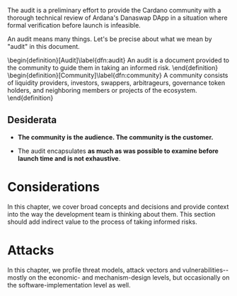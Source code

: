 The audit is a preliminary effort to provide the Cardano community with a thorough technical review of Ardana's Danaswap DApp in a situation where formal verification before launch is infeasible. 

An audit means many things. Let's be precise about what we mean by "audit" in this document.

\begin{definition}[Audit]\label{dfn:audit}
An audit is a document provided to the community to guide them in taking an informed risk.
\end{definition}
\begin{definition}[Community]\label{dfn:community}
A community consists of liquidity providers, investors, swappers, arbitrageurs, governance token holders, and neighboring members or projects of the ecosystem.
\end{definition}

## Desiderata

* **The community is the audience. The community is the customer.** 

* The audit encapsulates **as much as was possible to examine before launch time and is not exhaustive**.

# Considerations

In this chapter, we cover broad concepts and decisions and provide context into the way the development team is thinking about them. This section should add indirect value to the process of taking informed risks.

# Attacks

In this chapter, we profile threat models, attack vectors and vulnerabilities--mostly on the economic- and mechanism-design levels, but occasionally on the software-implementation level as well. 
